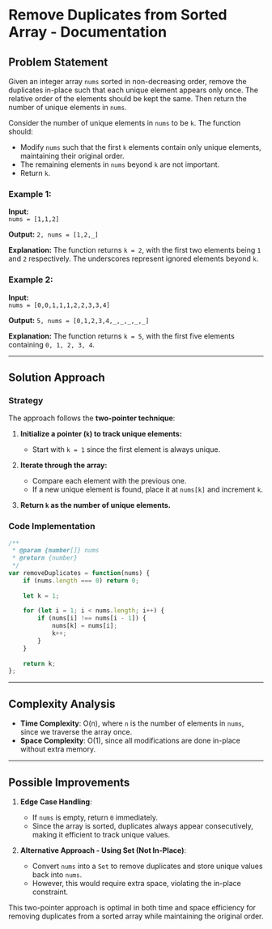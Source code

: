 # Remove Duplicates from Sorted Array - Documentation

## Problem Statement

Given an integer array `nums` sorted in non-decreasing order, remove the duplicates in-place such that each unique element appears only once. The relative order of the elements should be kept the same. Then return the number of unique elements in `nums`.

Consider the number of unique elements in `nums` to be `k`. The function should:

- Modify `nums` such that the first `k` elements contain only unique elements, maintaining their original order.
- The remaining elements in `nums` beyond `k` are not important.
- Return `k`.

### Example 1:

**Input:**  
`nums = [1,1,2]`

**Output:** `2, nums = [1,2,_]`

**Explanation:** The function returns `k = 2`, with the first two elements being `1` and `2` respectively. The underscores represent ignored elements beyond `k`.

### Example 2:

**Input:**  
`nums = [0,0,1,1,1,2,2,3,3,4]`

**Output:** `5, nums = [0,1,2,3,4,_,_,_,_,_]`

**Explanation:** The function returns `k = 5`, with the first five elements containing `0, 1, 2, 3, 4`.

---

## Solution Approach

### Strategy

The approach follows the **two-pointer technique**:

1. **Initialize a pointer (`k`) to track unique elements:**
   - Start with `k = 1` since the first element is always unique.

2. **Iterate through the array:**
   - Compare each element with the previous one.
   - If a new unique element is found, place it at `nums[k]` and increment `k`.

3. **Return `k` as the number of unique elements.**

### Code Implementation

```javascript
/**
 * @param {number[]} nums
 * @return {number}
 */
var removeDuplicates = function(nums) {
    if (nums.length === 0) return 0;
    
    let k = 1;
    
    for (let i = 1; i < nums.length; i++) {
        if (nums[i] !== nums[i - 1]) {
            nums[k] = nums[i];
            k++;
        }
    }
    
    return k;
};
```

---

## Complexity Analysis

- **Time Complexity**: O(n), where `n` is the number of elements in `nums`, since we traverse the array once.
- **Space Complexity**: O(1), since all modifications are done in-place without extra memory.

---

## Possible Improvements

1. **Edge Case Handling**:
   - If `nums` is empty, return `0` immediately.
   - Since the array is sorted, duplicates always appear consecutively, making it efficient to track unique values.

2. **Alternative Approach - Using Set (Not In-Place)**:
   - Convert `nums` into a `Set` to remove duplicates and store unique values back into `nums`.
   - However, this would require extra space, violating the in-place constraint.

This two-pointer approach is optimal in both time and space efficiency for removing duplicates from a sorted array while maintaining the original order.

